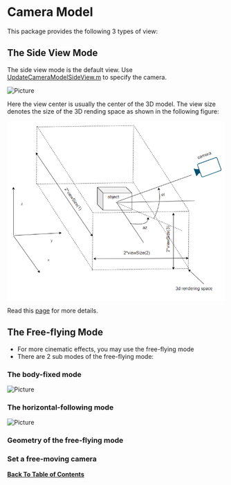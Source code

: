 # Camera Model
This package provides the following 3 types of view:
## The Side View Mode

The side view mode is the default view. Use [UpdateCameraModelSideView.m](../../src/camera/UpdateCameraModelSideView.m) to specify the camera.

<img src="../../figures/circular_arc_side_view.gif" 
        alt="Picture" 
        width="600" 
        style="display: block; margin: 0 auto" />

Here the view center is usually the center of the 3D model. The view size denotes the size of the 3D rending space as shown in the following figure:

<img src="../../figures/side_view.PNG" 
        alt="Picture" 
        width="600" 
        style="display: block; margin: 0 auto" />

Read this [page](https://www.mathworks.com/help/matlab/ref/view.html) for more details.

## The Free-flying Mode
- For more cinematic effects, you may use the free-flying mode
- There are 2 sub modes of the free-flying mode:

### The body-fixed mode

<img src="../../figures/circular_arc_trajectory.gif" 
        alt="Picture" 
        width="600" 
        style="display: block; margin: 0 auto" />

### The horizontal-following mode

<img src="../../figures/circular_arc_trajectory_following_view.gif" 
        alt="Picture" 
        width="600" 
        style="display: block; margin: 0 auto" />


### Geometry of the free-flying mode



### Set a free-moving camera




**[Back To Table of Contents](../README.md)**